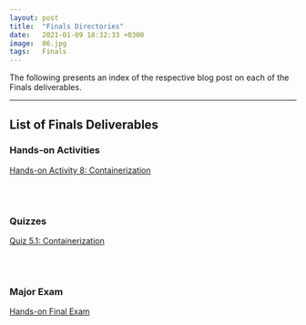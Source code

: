 ```yaml
---
layout: post
title:  "Finals Directories"
date:   2021-01-09 18:32:33 +0300
image:  06.jpg
tags:   Finals
---
```

The following presents an index of the respective blog post on each of the Finals deliverables.

***

## List of Finals Deliverables

### Hands-on Activities

<p><a href="https://jpcabral-tip.github.io/hands-on-act-8/">Hands-on Activity 8: Containerization</a></p>

<br>
<br>

### Quizzes

<p><a href="https://jpcabral-tip.github.io/quiz51/">Quiz 5.1: Containerization</a></p>

<br>
<br>

### Major Exam

<p><a href="https://jpcabral-tip.github.io/final-exam/">Hands-on Final Exam</a></p>